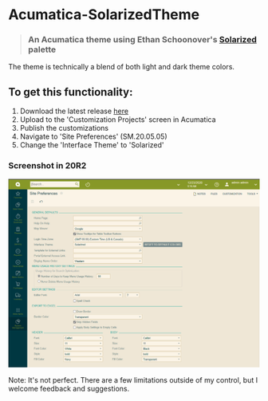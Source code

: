 # Acumatica-SolarizedTheme
> ### An Acumatica theme using Ethan Schoonover's [Solarized](https://ethanschoonover.com/solarized/) palette

The theme is technically a blend of both light and dark theme colors.

## To get this functionality:
1. Download the latest release [here](https://github.com/beardedmogul/Acumatica-SolarizedTheme/releases/download/20r2/SolarizedBlendTheme.zip)
1. Upload to the 'Customization Projects' screen in Acumatica
1. Publish the customizations
1. Navigate to 'Site Preferences' (SM.20.05.05)
1. Change the 'Interface Theme' to 'Solarized'

### Screenshot in 20R2
![screenshot](/20r2/theme.png) 

Note:
It's not perfect. There are a few limitations outside of my control, but I welcome feedback and suggestions.
